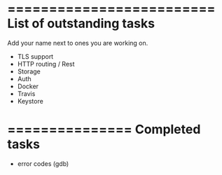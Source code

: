 =========================
List of outstanding tasks
=========================
Add your name next to ones you are working on.

- TLS support
- HTTP routing / Rest
- Storage
- Auth
- Docker
- Travis
- Keystore

===============
Completed tasks
===============
- error codes (gdb)

